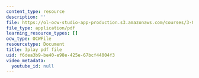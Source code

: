 ```yaml
---
content_type: resource
description: ''
file: https://ol-ocw-studio-app-production.s3.amazonaws.com/courses/3-091-introduction-to-solid-state-chemistry-fall-2018/f6dea3b9be40e98e425e67bcf44004f3_GhwBpZx3LjI.pdf
file_type: application/pdf
learning_resource_types: []
ocw_type: OCWFile
resourcetype: Document
title: 3play pdf file
uid: f6dea3b9-be40-e98e-425e-67bcf44004f3
video_metadata:
  youtube_id: null
---
```

